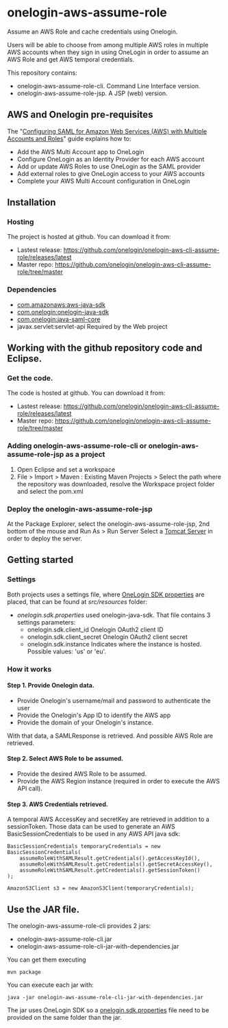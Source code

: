 onelogin-aws-assume-role
========================

Assume an AWS Role and cache credentials using Onelogin.

Users will be able to choose from among multiple AWS roles in multiple AWS accounts when they sign in using OneLogin in order to assume an AWS Role and get AWS temporal credentials.

This repository contains:
- onelogin-aws-assume-role-cli. Command Line Interface version.
- onelogin-aws-assume-role-jsp. A JSP (web) version.


AWS and Onelogin pre-requisites
-------------------------------

The "[Configuring SAML for Amazon Web Services (AWS) with Multiple Accounts and Roles](https://support.onelogin.com/hc/en-us/articles/212802926-Configuring-SAML-for-Amazon-Web-Services-AWS-with-Multiple-Accounts-and-Roles)" guide explains how to:
 - Add the AWS Multi Account app to OneLogin
 - Configure OneLogin as an Identity Provider for each AWS account
 - Add or update AWS Roles to use OneLogin as the SAML provider
 - Add external roles to give OneLogin access to your AWS accounts
 - Complete your AWS Multi Account configuration in OneLogin

## Installation
### Hosting
The project is hosted at github. You can download it from:
* Lastest release: https://github.com/onelogin/onelogin-aws-cli-assume-role/releases/latest
* Master repo: https://github.com/onelogin/onelogin-aws-cli-assume-role/tree/master

### Dependencies

* [com.amazonaws:aws-java-sdk](https://github.com/aws/aws-sdk-java)
* [com.onelogin:onelogin-java-sdk](https://github.com/onelogin/onelogin-java-sdk)
* [com.onelogin:java-saml-core](https://github.com/onelogin/java-saml)
* javax.servlet:servlet-api Required by the Web project

## Working with the github repository code and Eclipse.

### Get the code.
The code is hosted at github. You can download it from:
* Lastest release: https://github.com/onelogin/onelogin-aws-cli-assume-role/releases/latest
* Master repo: https://github.com/onelogin/onelogin-aws-cli-assume-role/tree/master

### Adding onelogin-aws-assume-role-cli or onelogin-aws-assume-role-jsp as a project
1. Open Eclipse and set a workspace
2. File > Import > Maven : Existing Maven Projects > Select the path where the repository was downloaded, resolve the Workspace project folder and select the pom.xml

### Deploy the onelogin-aws-assume-role-jsp

At the Package Explorer, select the onelogin-aws-assume-role-jsp, 2nd bottom of the mouse and Run As > Run Server
Select a [Tomcat Server](http://crunchify.com/step-by-step-guide-to-setup-and-install-apache-tomcat-server-in-eclipse-development-environment-ide/) in order to deploy the server.

## Getting started

### Settings

Both projects uses a settings file, where [OneLogin SDK properties](https://github.com/onelogin/onelogin-java-sdk#settings) are placed, that can be found at *src/resources* folder:

* *onelogin.sdk.properties* used onelogin-java-sdk. That file contains 3 settings parameters:
  * onelogin.sdk.client_id  Onelogin OAuth2 client ID
  * onelogin.sdk.client_secret  Onelogin OAuth2 client secret
  * onelogin.sdk.instance  Indicates where the instance is hosted. Possible values: 'us' or 'eu'.

### How it works

#### Step 1. Provide Onelogin data.

- Provide Onelogin's username/mail and password to authenticate the user
- Provide the Onelogin's App ID to identify the AWS app
- Provide the domain of your Onelogin's instance.

With that data, a SAMLResponse is retrieved. And possible AWS Role are retrieved.

#### Step 2. Select AWS Role to be assumed.

- Provide the desired AWS Role to be assumed.
- Provide the AWS Region instance (required in order to execute the AWS API call).

#### Step 3. AWS Credentials retrieved.

A temporal AWS AccessKey and secretKey are retrieved in addition to a sessionToken.
Those data can be used to generate an AWS BasicSessionCredentials to be used in any AWS API java sdk:

```
BasicSessionCredentials temporaryCredentials = new BasicSessionCredentials(
    assumeRoleWithSAMLResult.getCredentials().getAccessKeyId(),
    assumeRoleWithSAMLResult.getCredentials().getSecretAccessKey(),
    assumeRoleWithSAMLResult.getCredentials().getSessionToken()
);

AmazonS3Client s3 = new AmazonS3Client(temporaryCredentials); 
```

## Use the JAR file.

The onelogin-aws-assume-role-cli provides 2 jars:
* onelogin-aws-assume-role-cli.jar
* onelogin-aws-assume-role-cli-jar-with-dependencies.jar

You can get them executing
```
mvn package
```

You can execute each jar with:
```
java -jar onelogin-aws-assume-role-cli-jar-with-dependencies.jar
```

The jar uses OneLogin SDK so a [onelogin.sdk.properties](https://github.com/onelogin/onelogin-aws-cli-assume-role/blob/master/onelogin-aws-assume-role-cli/src/main/resources/onelogin.sdk.properties) file need to be provided on the same folder than the jar.
